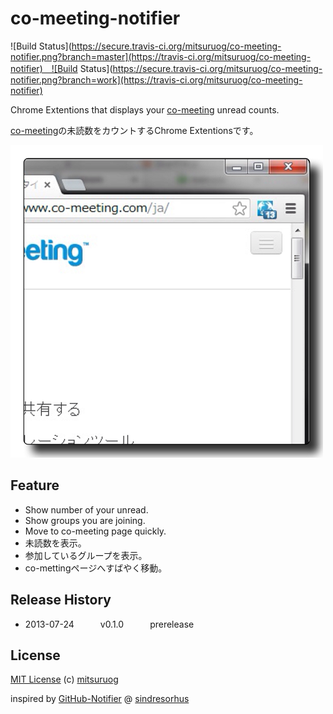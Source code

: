 co-meeting-notifier
===================
![Build Status](https://secure.travis-ci.org/mitsuruog/co-meeting-notifier.png?branch=master](https://travis-ci.org/mitsuruog/co-meeting-notifier)　![Build Status](https://secure.travis-ci.org/mitsuruog/co-meeting-notifier.png?branch=work](https://travis-ci.org/mitsuruog/co-meeting-notifier)

Chrome Extentions that displays your [co-meeting](http://www.co-meeting.com/) unread counts.

[co-meeting](http://www.co-meeting.com/)の未読数をカウントするChrome Extentionsです。

![screenshot](https://github.com/mitsuruog/co-meeting-notifier/raw/master/screenshot.png)

## Feature

* Show number of your unread.
* Show groups you are joining.
* Move to co-meeting page quickly.
* 未読数を表示。
* 参加しているグループを表示。
* co-mettingページへすばやく移動。

## Release History

* 2013-07-24   v0.1.0   prerelease

## License

[MIT License](http://ja.wikipedia.org/wiki/MIT_License)
(c) [mitsuruog](https://github.com/mitsuruog)

inspired by [GitHub-Notifier](https://github.com/sindresorhus/GitHub-Notifier) @ [sindresorhus](http://sindresorhus.com)
